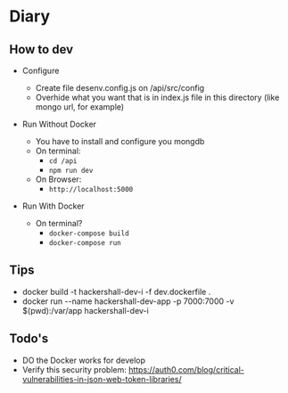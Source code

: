 # Diary

## How to dev

- Configure
    - Create file desenv.config.js on /api/src/config
    - Overhide what you want that is in index.js file in this directory (like mongo url, for example)

- Run Without Docker
    - You have to install and configure you mongdb
    - On terminal:
        - `cd /api`
        - `npm run dev`
    - On Browser:
        - `http://localhost:5000` 

- Run With Docker
    - On terminal?
        - `docker-compose build`
        - `docker-compose run`

## Tips

- docker build -t hackershall-dev-i -f dev.dockerfile .
- docker run --name hackershall-dev-app -p 7000:7000 -v $(pwd):/var/app hackershall-dev-i

## Todo's

- DO the Docker works for develop
- Verify this security problem: https://auth0.com/blog/critical-vulnerabilities-in-json-web-token-libraries/
